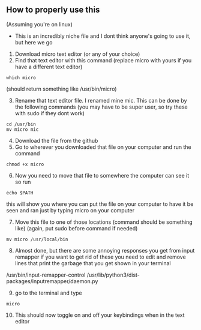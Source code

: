 ## How to properly use this

(Assuming you're on linux)

- This is an incredibly niche file and I dont think anyone's going to use it, but here we go

1. Download micro text editor (or any of your choice)
2. Find that text editor with this command (replace micro with yours if you have a different text editor)

```
which micro
```

(should return something like /usr/bin/micro)

3. Rename that text editor file. I renamed mine mic. This can be done by the following commands (you may have to be super user,
so try these with sudo if they dont work)

```
cd /usr/bin
mv micro mic

```

4. Download the file from the github
5. Go to wherever you downloaded that file on your computer and run the command

```
chmod +x micro
```

6. Now you need to move that file to somewhere the computer can see it so run 

```
echo $PATH
```
this will show you where you can put the file on your computer to have it be seen and ran just by
typing micro on your computer

7. Move this file to one of those locations (command should be something like) (again, put sudo before command if needed)

```
mv micro /usr/local/bin
```
8. Almost done, but there are some annoying responses you get from input remapper
if you want to get rid of these you need to edit and remove lines that print the garbage that you
get shown in your terminal


/usr/bin/input-remapper-control
/usr/lib/python3/dist-packages/inputremapper/daemon.py


9. go to the terminal and type

```
micro
```

10. This should now toggle on and off your keybindings when in the text editor
